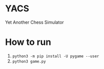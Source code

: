 # YACS
Yet Another Chess Simulator

# How to run

1. `python3 -m pip install -U pygame --user`
2. `python3 game.py`